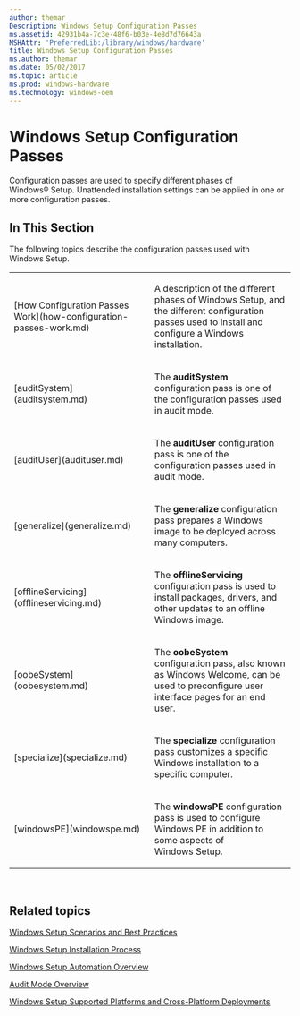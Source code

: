 ```yaml
---
author: themar
Description: Windows Setup Configuration Passes
ms.assetid: 42931b4a-7c3e-48f6-b03e-4e8d7d76643a
MSHAttr: 'PreferredLib:/library/windows/hardware'
title: Windows Setup Configuration Passes
ms.author: themar
ms.date: 05/02/2017
ms.topic: article
ms.prod: windows-hardware
ms.technology: windows-oem
---
```


# Windows Setup Configuration Passes


Configuration passes are used to specify different phases of Windows® Setup. Unattended installation settings can be applied in one or more configuration passes.

## <span id="In_This_Section"></span><span id="in_this_section"></span><span id="IN_THIS_SECTION"></span>In This Section


The following topics describe the configuration passes used with Windows Setup.

<table>
<colgroup>
<col width="50%" />
<col width="50%" />
</colgroup>
<tbody>
<tr class="odd">
<td align="left"><p>[How Configuration Passes Work](how-configuration-passes-work.md)</p></td>
<td align="left"><p>A description of the different phases of Windows Setup, and the different configuration passes used to install and configure a Windows installation.</p></td>
</tr>
<tr class="even">
<td align="left"><p>[auditSystem](auditsystem.md)</p></td>
<td align="left"><p>The <strong>auditSystem</strong> configuration pass is one of the configuration passes used in audit mode.</p></td>
</tr>
<tr class="odd">
<td align="left"><p>[auditUser](audituser.md)</p></td>
<td align="left"><p>The <strong>auditUser</strong> configuration pass is one of the configuration passes used in audit mode.</p></td>
</tr>
<tr class="even">
<td align="left"><p>[generalize](generalize.md)</p></td>
<td align="left"><p>The <strong>generalize</strong> configuration pass prepares a Windows image to be deployed across many computers.</p></td>
</tr>
<tr class="odd">
<td align="left"><p>[offlineServicing](offlineservicing.md)</p></td>
<td align="left"><p>The <strong>offlineServicing</strong> configuration pass is used to install packages, drivers, and other updates to an offline Windows image.</p></td>
</tr>
<tr class="even">
<td align="left"><p>[oobeSystem](oobesystem.md)</p></td>
<td align="left"><p>The <strong>oobeSystem</strong> configuration pass, also known as Windows Welcome, can be used to preconfigure user interface pages for an end user.</p></td>
</tr>
<tr class="odd">
<td align="left"><p>[specialize](specialize.md)</p></td>
<td align="left"><p>The <strong>specialize</strong> configuration pass customizes a specific Windows installation to a specific computer.</p></td>
</tr>
<tr class="even">
<td align="left"><p>[windowsPE](windowspe.md)</p></td>
<td align="left"><p>The <strong>windowsPE</strong> configuration pass is used to configure Windows PE in addition to some aspects of Windows Setup.</p></td>
</tr>
</tbody>
</table>

 

## <span id="related_topics"></span>Related topics


[Windows Setup Scenarios and Best Practices](windows-setup-scenarios-and-best-practices.md)

[Windows Setup Installation Process](windows-setup-installation-process.md)

[Windows Setup Automation Overview](windows-setup-automation-overview.md)

[Audit Mode Overview](audit-mode-overview.md)

[Windows Setup Supported Platforms and Cross-Platform Deployments](windows-setup-supported-platforms-and-cross-platform-deployments.md)

 

 






